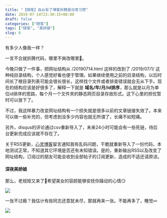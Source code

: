 ```yaml
---
title: "【随笔】自从有了博客折腾是日常习惯"
date: 2019-07-14T23:30:15+08:00
draft: false
categories: ["随笔"]
tags: ["随笔", "美娇娘"]
slug: 6
---
```


 有多少人像我一样？

一言不合就折腾代码，哪里不爽改哪里🤭。

今晚只做了一件事，把网址结构从 /20190714.html 这样的改到了 /2019/07/1/ 这种纯目录结构，个人感觉好看也便于管理。如果继续使用之前的目录结构，以后时间长了根目录列表可能会很长很长，这样找个文件或者排查错误就会无从下手。现在的结构应该是好很多了，解释一下就是 **域名/年/月/id排序**，那么就是以月为单位id排序的思路，每个月一个文件夹的静态网页目录存放形式。这下心里的担忧暂时可以放下了。

不过，我这样暴力改变网址结构有一个损失就是很多以前的文章链接失效了。本来可以做一些补充的，但考虑到没多少内容也就无所谓了，长痛不如短痛。

另外，disqus的评论通过csv重新导入了，未来24小时可能会有一些死链，待后台更新完成应该就不存在了。

关于RSS更新，[心灵博客](http://blog.dngz.net/)留言通知我有乱码问题，干脆就重新导入了一份代码，本地测试正常，不知道其它环境是否还有未知错误。是的，重新输出RSS以及改变了网址结构，订阅过的朋友可能会收到全部帖子的订阅更新，造成的不适还请原谅。

#### 深夜美娇娘

那么，老规矩又来了🤭希望美女的容颜能够安抚你躁动的心情😏

![](https://img.1078503.org/imgs/2019/07/6f3bc68365b6b2af.jpg)



一张不过瘾？我估计有些同志还意犹未尽，那就再来一张。不能再多了，睡觉💤



![](https://img.1078503.org/imgs/2019/07/62dcfcd2f0e3519b.jpg)

